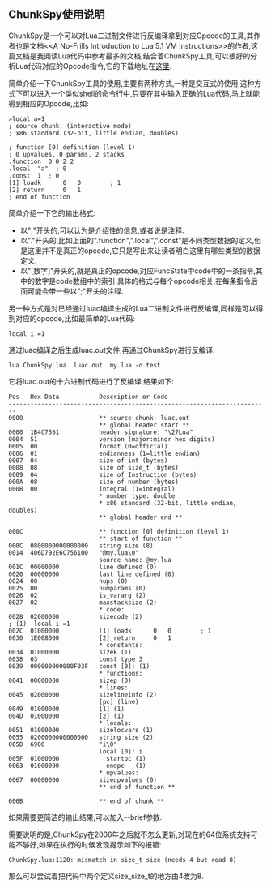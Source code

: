 ## ChunkSpy使用说明

ChunkSpy是一个可以对Lua二进制文件进行反编译拿到对应Opcode的工具,其作者也是文档<<A No-Frills Introduction to Lua 5.1 VM Instructions>>的作者,这篇文档是我阅读Lua代码中参考最多的文档,结合着ChunkSpy工具,可以很好的分析Lua代码对应的Opcode指令,它的下载地址在[这里](http://chunkspy.luaforge.net/).

简单介绍一下ChunkSpy工具的使用,主要有两种方式,一种是交互式的使用,这种方式下可以进入一个类似shell的命令行中,只要在其中输入正确的Lua代码,马上就能得到相应的Opcode,比如:

	>local a=1
	; source chunk: (interactive mode)
	; x86 standard (32-bit, little endian, doubles)
	
	; function [0] definition (level 1)
	; 0 upvalues, 0 params, 2 stacks
	.function  0 0 2 2
	.local  "a"  ; 0
	.const  1  ; 0
	[1] loadk      0   0        ; 1
	[2] return     0   1      
	; end of function
	
简单介绍一下它的输出格式:

* 以";"开头的,可以认为是介绍性的信息,或者说是注释.
* 以"."开头的,比如上面的".function",".local",".const"是不同类型数据的定义,但是这里并不是真正的opcode,它只是写出来让读者明白这里有哪些类型的数据定义.
* 以"[数字]"开头的,就是真正的opcode,对应FuncState中code中的一条指令,其中的数字是code数组中的索引,具体的格式与每个opcode相关,在每条指令后面可能会带一些以";"开头的注释.

另一种方式是对已经通过luac编译生成的Lua二进制文件进行反编译,同样是可以得到对应的opcode,比如最简单的Lua代码:

	local i =1

通过luac编译之后生成luac.out文件,再通过ChunkSpy进行反编译:

	lua ChunkSpy.lua  luac.out  my.lua -o test

它将luac.out的十六进制代码进行了反编译,结果如下:

	Pos   Hex Data           Description or Code
	------------------------------------------------------------------------
	0000                     ** source chunk: luac.out
	                         ** global header start **
	0000  1B4C7561           header signature: "\27Lua"
	0004  51                 version (major:minor hex digits)
	0005  00                 format (0=official)
	0006  01                 endianness (1=little endian)
	0007  04                 size of int (bytes)
	0008  08                 size of size_t (bytes)
	0009  04                 size of Instruction (bytes)
	000A  08                 size of number (bytes)
	000B  00                 integral (1=integral)
	                         * number type: double
	                         * x86 standard (32-bit, little endian, doubles)
	                         ** global header end **
	                         
	000C                     ** function [0] definition (level 1)
	                         ** start of function **
	000C  0800000000000000   string size (8)
	0014  406D792E6C756100   "@my.lua\0"
	                         source name: @my.lua
	001C  00000000           line defined (0)
	0020  00000000           last line defined (0)
	0024  00                 nups (0)
	0025  00                 numparams (0)
	0026  02                 is_vararg (2)
	0027  02                 maxstacksize (2)
	                         * code:
	0028  02000000           sizecode (2)
	; (1)  local i =1
	002C  01000000           [1] loadk      0   0        ; 1
	0030  1E008000           [2] return     0   1      
	                         * constants:
	0034  01000000           sizek (1)
	0038  03                 const type 3
	0039  000000000000F03F   const [0]: (1)
	                         * functions:
	0041  00000000           sizep (0)
	                         * lines:
	0045  02000000           sizelineinfo (2)
	                         [pc] (line)
	0049  01000000           [1] (1)
	004D  01000000           [2] (1)
	                         * locals:
	0051  01000000           sizelocvars (1)
	0055  0200000000000000   string size (2)
	005D  6900               "i\0"
	                         local [0]: i
	005F  01000000             startpc (1)
	0063  01000000             endpc   (1)
	                         * upvalues:
	0067  00000000           sizeupvalues (0)
	                         ** end of function **
	
	006B                     ** end of chunk **

如果需要更简洁的输出结果,可以加入--brief参数.

需要说明的是,ChunkSpy在2006年之后就不怎么更新,对现在的64位系统支持可能不够好,如果在执行的时候发现提示如下的报错:

	ChunkSpy.lua:1120: mismatch in size_t size (needs 4 but read 8)

那么可以尝试着把代码中两个定义size_size_t的地方由4改为8.
